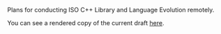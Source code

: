 Plans for conducting ISO C++ Library and Language Evolution remotely.

You can see a rendered copy of the current draft [here](https://api.csswg.org/bikeshed/?force=1&url=https://raw.githubusercontent.com/brycelelbach/wg21_p2145_evolving_cpp_remotely/master/evolving_cpp_remotely.bs).


